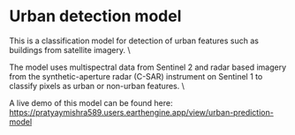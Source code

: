 # Urban detection model

This is a classification model for detection of urban features such as buildings from satellite imagery. \

The model uses multispectral data from Sentinel 2 and radar based imagery from the synthetic-aperture radar (C-SAR) instrument on Sentinel 1 to classify pixels as urban or non-urban features. \

A live demo of this model can be found here: https://pratyaymishra589.users.earthengine.app/view/urban-prediction-model 
